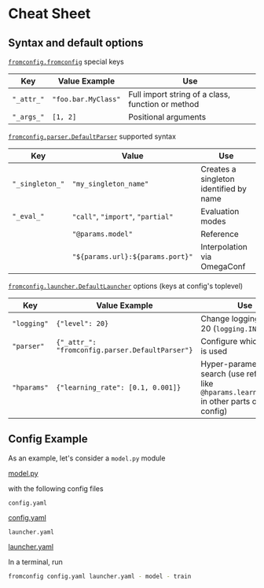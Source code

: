 # Cheat Sheet <!-- {docsify-ignore} -->

## Syntax and default options

[`fromconfig.fromconfig`](usage-reference/fromconfig/) special keys


| Key        | Value Example       | Use                                               |
|------------|---------------------|---------------------------------------------------|
| `"_attr_"` | `"foo.bar.MyClass"` | Full import string of a class, function or method |
| `"_args_"` | `[1, 2]`            | Positional arguments                              |

[`fromconfig.parser.DefaultParser`](usage-reference/parser/) supported syntax

| Key             | Value                             | Use                                    |
|-----------------|-----------------------------------|----------------------------------------|
| `"_singleton_"` | `"my_singleton_name"`             | Creates a singleton identified by name |
| `"_eval_"`      | `"call"`, `"import"`, `"partial"` | Evaluation modes                       |
|                 | `"@params.model"`                 | Reference                              |
|                 | `"${params.url}:${params.port}"`  | Interpolation via OmegaConf            |

[`fromconfig.launcher.DefaultLauncher`](usage-reference/launcher/) options (keys at config's toplevel)


| Key         | Value Example                                      | Use                                         |
|-------------|----------------------------------------------------|---------------------------------------------|
| `"logging"` | `{"level": 20}`                                    | Change logging level to 20 (`logging.INFO`) |
| `"parser"`  | `{"_attr_": "fromconfig.parser.DefaultParser"}`    | Configure which parser is used              |
| `"hparams"` | `{"learning_rate": [0.1, 0.001]}`                  | Hyper-parameter search (use references like `@hparams.learning_rate` in other parts of the config)             |


## Config Example

As an example, let's consider a `model.py` module

[model.py](model.py ':include :type=code python')

with the following config files

`config.yaml`

[config.yaml](config.yaml ':include :type=code yaml')

`launcher.yaml`

[launcher.yaml](launcher.yaml ':include :type=code yaml')

In a terminal, run

```bash
fromconfig config.yaml launcher.yaml - model - train
```
